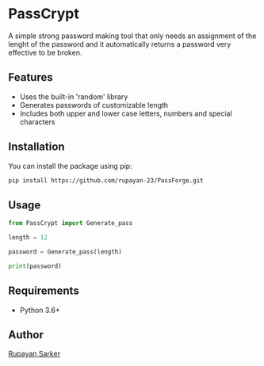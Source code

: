 # PassCrypt

A simple strong password making tool that only needs an assignment of the lenght of the password and it automatically returns a password very effective to be broken.

## Features
- Uses the built-in 'random' library
- Generates passwords of customizable length
- Includes both upper and lower case letters, numbers and special characters

## Installation
You can install the package using pip:

```sh
pip install https://github.com/rupayan-23/PassForge.git
```

## Usage

```python
from PassCrypt import Generate_pass

length = 12

password = Generate_pass(length)

print(password)
```

## Requirements
- Python 3.6+

## Author
[Rupayan Sarker](https://github.com/rupayan-23)